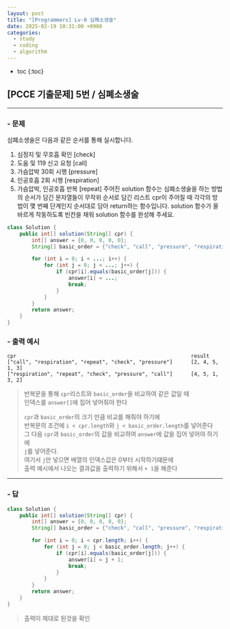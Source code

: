 ```yaml
---
layout: post
title: "[Programmers] Lv-0 심폐소생술"
date: 2025-02-19 10:31:00 +0900
categories: 
  - study
  - coding
  - algorithm
---
```


* toc
{:toc}

## [PCCE 기출문제] 5번 / 심폐소생술

---

### - 문제

심폐소생술은 다음과 같은 순서를 통해 실시합니다.
1. 심정지 및 무호흡 확인 [check]
2. 도움 및 119 신고 요청 [call]
3. 가슴압박 30회 시행 [pressure]
4. 인공호흡 2회 시행 [respiration]
5. 가슴압박, 인공호흡 반복 [repeat]
주어진 solution 함수는 심폐소생술을 하는 방법의 순서가 담긴 문자열들이 무작위 순서로 담긴 리스트 cpr이 주어질 때 각각의 방법이 몇 번째 단계인지 순서대로 담아 return하는 함수입니다. solution 함수가 올바르게 작동하도록 빈칸을 채워 solution 함수를 완성해 주세요.

```java
class Solution {
    public int[] solution(String[] cpr) {
        int[] answer = {0, 0, 0, 0, 0};
        String[] basic_order = {"check", "call", "pressure", "respiration", "repeat"};

        for (int i = 0; i < ...; i++) {
            for (int j = 0; j < ...; j++) {
                if (cpr[i].equals(basic_order[j])) {
                    answer[i] = ...;
                    break;
                }
            }
        }
        return answer;
    }
}
```

### - 출력 예시

```
cpr                                                  	    result
["call", "respiration", "repeat", "check", "pressure"]	    [2, 4, 5, 1, 3]
["respiration", "repeat", "check", "pressure", "call"]	    [4, 5, 1, 3, 2]
```

> 반복문을 통해 `cpr`리스트와 `basic_order`을 비교하여 같은 값일 때  
> 인덱스를 `answer[]`에 집어 넣어줘야 한다
>
> `cpr`과 `basic_order`의 크기 만큼 비교를 해줘야 하기에  
> 반복문의 조건에 `i < cpr.length`와 `j < basic_order.length`를 넣어준다  
> 그 다음 `cpr`과 `basic_order`의 값을 비교하여 `answer`에 값을 집어 넣어야 하기에  
> `j`를 넣어준다.  
> 여기서 `j`만 넣으면 배열의 인덱스값은 0부터 시작하기떄문에  
> 출력 예시에서 나오는 결과값을 출력하기 위해서 `+ 1`을 해준다

---

### - 답

```java
class Solution {
    public int[] solution(String[] cpr) {
        int[] answer = {0, 0, 0, 0, 0};
        String[] basic_order = {"check", "call", "pressure", "respiration", "repeat"};

        for (int i = 0; i < cpr.length; i++) {
            for (int j = 0; j < basic_order.length; j++) {
                if (cpr[i].equals(basic_order[j])) {
                    answer[i] = j + 1;
                    break;
                }
            }
        }
        return answer;
    }
}
```

> 출력이 제대로 된것을 확인
